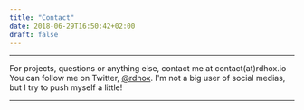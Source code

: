 ```yaml
---
title: "Contact"
date: 2018-06-29T16:50:42+02:00
draft: false
---
```


---

For projects, questions or anything else, contact me at contact(at)rdhox.io  
You can follow me on Twitter, [@rdhox](https://twitter.com/rd_hox/). I'm not a big user of social medias, but I try to push myself a little!

---
